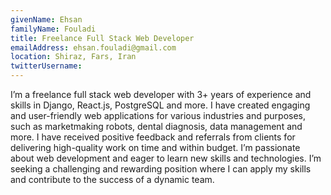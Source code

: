 ```yaml
---
givenName: Ehsan
familyName: Fouladi
title: Freelance Full Stack Web Developer
emailAddress: ehsan.fouladi@gmail.com
location: Shiraz, Fars, Iran
twitterUsername: 
---
```

I’m a freelance full stack web developer with 3+ years of experience and skills in Django, React.js, PostgreSQL and more. I have created engaging and user-friendly web applications for various industries and purposes, such as marketmaking robots, dental diagnosis, data management and more. I have received positive feedback and referrals from clients for delivering high-quality work on time and within budget. I’m passionate about web development and eager to learn new skills and technologies. I’m seeking a challenging and rewarding position where I can apply my skills and contribute to the success of a dynamic team.
